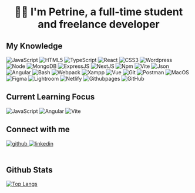 
# <div align="center">🖐🏼 I'm Petrine, a full-time student and freelance developer</div>  

## My Knowledge
![JavaScript](https://img.shields.io/badge/JavaScript-323330?style=for-the-badge&logo=javascript&logoColor=F7DF1E)
![HTML5](https://img.shields.io/badge/HTML5-E34F26?style=for-the-badge&logo=html5&logoColor=white)
![TypeScript](https://img.shields.io/badge/TypeScript-007ACC?style=for-the-badge&logo=typescript&logoColor=white)
![React](https://img.shields.io/badge/React-20232A?style=for-the-badge&logo=react&logoColor=61DAFB)
![CSS3](https://img.shields.io/badge/CSS3-1572B6?style=for-the-badge&logo=css3&logoColor=white)
![Wordpress](https://img.shields.io/badge/Wordpress-21759B?style=for-the-badge&logo=wordpress&logoColor=white)
![Node](https://img.shields.io/badge/Node%20js-339933?style=for-the-badge&logo=nodedotjs&logoColor=white)
![MongoDB](https://img.shields.io/badge/MongoDB-4EA94B?style=for-the-badge&logo=mongodb&logoColor=white)
![ExpressJS](https://img.shields.io/badge/Express%20js-000000?style=for-the-badge&logo=express&logoColor=white)
![NextJS](https://img.shields.io/badge/next%20js-000000?style=for-the-badge&logo=nextdotjs&logoColor=white)
![Npm](https://img.shields.io/badge/npm-CB3837?style=for-the-badge&logo=npm&logoColor=white)
![Vite](https://img.shields.io/badge/Vite-B73BFE?style=for-the-badge&logo=vite&logoColor=FFD62E)
![Json](https://img.shields.io/badge/json-5E5C5C?style=for-the-badge&logo=json&logoColor=white)
![Angular](https://img.shields.io/badge/Angular-DD0031?style=for-the-badge&logo=angular&logoColor=white)
![Bash](https://img.shields.io/badge/GNU%20Bash-4EAA25?style=for-the-badge&logo=GNU%20Bash&logoColor=white)
![Webpack](https://img.shields.io/badge/Webpack-8DD6F9?style=for-the-badge&logo=Webpack&logoColor=white)
![Xampp](https://img.shields.io/badge/Xampp-F37623?style=for-the-badge&logo=xampp&logoColor=white)
![Vue](https://img.shields.io/badge/Vue%20js-35495E?style=for-the-badge&logo=vuedotjs&logoColor=4FC08D)
![Git](https://img.shields.io/badge/GIT-E44C30?style=for-the-badge&logo=git&logoColor=white)
![Postman](https://img.shields.io/badge/Postman-FF6C37?style=for-the-badge&logo=Postman&logoColor=white)
![MacOS](https://img.shields.io/badge/mac%20os-000000?style=for-the-badge&logo=apple&logoColor=white)
![Figma](https://img.shields.io/badge/Figma-F24E1E?style=for-the-badge&logo=figma&logoColor=white)
![Lightroom](https://img.shields.io/badge/Adobe%20Lightroom-31A8FF?style=for-the-badge&logo=Adobe%20Lightroom&logoColor=white)
![Netlify](https://img.shields.io/badge/Netlify-00C7B7?style=for-the-badge&logo=netlify&logoColor=white)
![Githubpages](https://img.shields.io/badge/GitHub%20Pages-222222?style=for-the-badge&logo=GitHub%20Pages&logoColor=white)
![GitHub](https://img.shields.io/badge/GitHub-100000?style=for-the-badge&logo=github&logoColor=white)



## Current Learning Focus
![JavaScript](https://img.shields.io/badge/JavaScript-323330?style=for-the-badge&logo=javascript&logoColor=F7DF1E)
![Angular](https://img.shields.io/badge/Angular-DD0031?style=for-the-badge&logo=angular&logoColor=white)
![Vite](https://img.shields.io/badge/Vite-B73BFE?style=for-the-badge&logo=vite&logoColor=FFD62E)

## Connect with me  
<div align="left">
<a href="https://github.com/EPetrineLynghaug" target="_blank">
<img src=https://img.shields.io/badge/github-%2324292e.svg?&style=for-the-badge&logo=github&logoColor=white alt=github style="margin-bottom: 5px;" />
</a>
<a href="https://www.linkedin.com/authwall?trk=bf&trkInfo=AQHxW3HTK2nJQwAAAY_P1ti4cpJjDy_l3voL_D3QQvmANNRWpOMgaXiy3ydEkzNQ0dHX6h_hw8VoWe9ISgN6a3nPuEEY1nweQb7RkD8u5hIHm5v7mqM61taPOJPTs_KxJGfsqKo=&original_referer=&sessionRedirect=https%3A%2F%2Fwww.linkedin.com%2Fin%2Felisabeth-petrine-lynghaug-69653229b%3Futm_source%3Dshare%26utm_campaign%3Dshare_via%26utm_content%3Dprofile%26utm_medium%3Dios_app" target="_blank">
<img src=https://img.shields.io/badge/linkedin-%231E77B5.svg?&style=for-the-badge&logo=linkedin&logoColor=white alt=linkedin style="margin-bottom: 5px;" />
</a> 
</div>  
<br/>  

## Github Stats  
[![Top Langs](https://github-readme-stats.vercel.app/api/top-langs/?username=EPetrineLynghaug&layout=compact)](https://github.com/anuraghazra/github-readme-stats)
